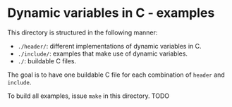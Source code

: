 # Dynamic variables in C - examples

This directory is structured in the following manner:
* `./header/`: different implementations of dynamic variables in C.
* `./include/`: examples that make use of dynamic variables.
* `./`: buildable C files.

The goal is to have one buildable C file for each combination of `header` and `include`.

To build all examples, issue `make` in this directory. TODO
